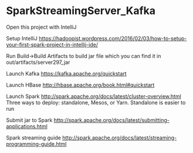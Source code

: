 # SparkStreamingServer_Kafka

Open this project with IntelliJ

Setup IntelliJ https://hadoopist.wordpress.com/2016/02/03/how-to-setup-your-first-spark-project-in-intellij-ide/

Run Build->Build Artifacts to build jar file which you can find it in out/artifacts/server297_jar

Launch Kafka https://kafka.apache.org/quickstart

Launch HBase http://hbase.apache.org/book.html#quickstart

Launch Spark http://spark.apache.org/docs/latest/cluster-overview.html
Three ways to deploy: standalone, Mesos, or Yarn. Standalone is easier to run

Submit jar to Spark http://spark.apache.org/docs/latest/submitting-applications.html

Spark streaming guide http://spark.apache.org/docs/latest/streaming-programming-guide.html